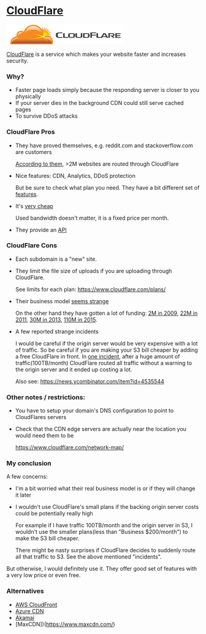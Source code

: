 # [CloudFlare](https://www.cloudflare.com/)

![CloudFlare logo](img/cloudflare-logo.png)

[CloudFlare](https://www.cloudflare.com/) is a service which makes your website
faster and increases security.

### Why?

* Faster page loads simply because the responding server is closer to you physically
* If your server dies in the background CDN could still serve cached pages
* To survive DDoS attacks

### CloudFlare Pros

* They have proved themselves, e.g. reddit.com and stackoverflow.com are customers

    [According to them](https://www.cloudflare.com/customers/), >2M websites are
    routed through CloudFlare

* Nice features: CDN, Analytics, DDoS protection

    But be sure to check what plan you need. They have a bit different set of
    [features](https://www.cloudflare.com/plans/).

* It's [very cheap](https://www.cloudflare.com/plans/)

    Used bandwidth doesn't matter, it is a fixed price per month.

* They provide an [API](https://api.cloudflare.com/)

### CloudFlare Cons

* Each subdomain is a "new" site.
* They limit the file size of uploads if you are uploading through CloudFlare.

    See limits for each plan: https://www.cloudflare.com/plans/

* Their business model [seems strange](https://www.bizety.com/2014/02/17/cloudflare-business-model/)

    On the other hand they have gotten a lot of funding:
    [2M in 2009](https://www.crunchbase.com/organization/Cloudflare),
    [22M in 2011](http://techcrunch.com/2012/09/03/from-disrupt-runner-up-to-22-million-in-funding-cloudflare-tells-all/),
    [30M in 2013](http://techcrunch.com/2013/12/17/cloudflare-reveals-50m-round-from-union-square-ventures/),
    [110M in 2015](http://techcrunch.com/2015/09/22/cloudflare-locks-down-110m-from-fidelity-microsoft-google-baidu-and-qualcomm/).

* A few reported strange incidents

    I would be careful if the origin server would be very expensive with
    a lot of traffic. So be careful if you are making your S3 bill cheaper
    by adding a free CloudFlare in front. In [one incident](https://news.ycombinator.com/item?id=5214480),
    after a huge amount of traffic(100TB/month) CloudFlare routed all traffic without a warning
    to the origin server and it ended up costing a lot.

    Also see: https://news.ycombinator.com/item?id=4535544

### Other notes / restrictions:

* You have to setup your domain's DNS configuration to point to CloudFlares servers
* Check that the CDN edge servers are actually near the location you would need them to be

    https://www.cloudflare.com/network-map/


### My conclusion

A few concerns:

* I'm a bit worried what their real business model is or if they will change it later
* I wouldn't use CloudFlare's small plans if the backing origin server costs could be potentially really high

    For example if I have traffic 100TB/month and the origin server in S3, I wouldn't
    use the smaller plans(less than "Business $200/month") to make the S3 bill cheaper.

    There might be nasty surprises if CloudFlare decides to suddenly route
    all that traffic to S3. See the above mentioned "incidents".

But otherwise, I would definitely use it. They offer good set of features with
a very low price or even free.

### Alternatives

* [AWS CloudFront](https://aws.amazon.com/cloudfront/)
* [Azure CDN](https://azure.microsoft.com/en-us/services/cdn/)
* [Akamai](https://www.akamai.com/us/en/cdn.jsp)
* [MaxCDN])(https://www.maxcdn.com/)
